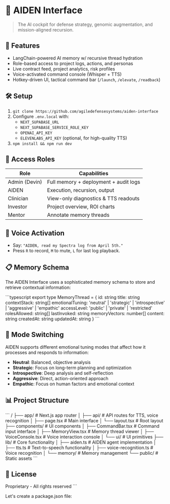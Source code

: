 # 🧠 AIDEN Interface

> The AI cockpit for defense strategy, genomic augmentation, and mission-aligned recursion.

## 🧬 Features

- LangChain-powered AI memory w/ recursive thread hydration
- Role-based access to project logs, actions, and personas
- Live contract feed, project analytics, risk profiles
- Voice-activated command console (Whisper + TTS)
- Hotkey-driven UI, tactical command bar (`/launch`, `/elevate`, `/readback`)

## 🛠️ Setup

1. `git clone https://github.com/agiledefensesystems/aiden-interface`
2. Configure `.env.local` with:
   - `NEXT_SUPABASE_URL`
   - `NEXT_SUPABASE_SERVICE_ROLE_KEY`
   - `OPENAI_API_KEY`
   - `ELEVENLABS_API_KEY` (optional, for high-quality TTS)
3. `npm install && npm run dev`

## 🔐 Access Roles

| Role | Capabilities |
|------|--------------|
| Admin (Devin) | Full memory + deployment + audit logs |
| AIDEN | Execution, recursion, output |
| Clinician | View-only diagnostics & TTS readouts |
| Investor | Project overview, ROI charts |
| Mentor | Annotate memory threads |

## 🎤 Voice Activation

- Say: `"AIDEN, read my Spectra log from April 5th."`
- Press `R` to record, `M` to mute, `L` for last log playback.

## 📋 Memory Schema

The AIDEN Interface uses a sophisticated memory schema to store and retrieve contextual information:

\`\`\`typescript
export type MemoryThread = {
  id: string
  title: string
  contextStack: string[]
  emotionalTuning: 'neutral' | 'strategic' | 'introspective' | 'aggressive' | 'empathic'
  accessLevel: 'public' | 'private' | 'restricted'
  rolesAllowed: string[]
  lastInvoked: string
  memoryVectors: number[]
  content: string
  createdAt: string
  updatedAt: string
}
\`\`\`

## 🔄 Mode Switching

AIDEN supports different emotional tuning modes that affect how it processes and responds to information:

- **Neutral**: Balanced, objective analysis
- **Strategic**: Focus on long-term planning and optimization
- **Introspective**: Deep analysis and self-reflection
- **Aggressive**: Direct, action-oriented approach
- **Empathic**: Focus on human factors and emotional context

## 📊 Project Structure

\`\`\`
/
├── app/                # Next.js app router
│   ├── api/            # API routes for TTS, voice recognition
│   ├── page.tsx        # Main interface
│   └── layout.tsx      # Root layout
├── components/         # UI components
│   ├── CommandBar.tsx  # Command input interface
│   ├── MemoryView.tsx  # Memory thread viewer
│   ├── VoiceConsole.tsx # Voice interaction console
│   └── ui/             # UI primitives
├── lib/                # Core functionality
│   ├── aiden.ts        # AIDEN agent implementation
│   ├── tts.ts          # Text-to-speech functionality
│   ├── voice-recognition.ts # Voice recognition
│   └── memory/         # Memory management
└── public/             # Static assets
\`\`\`

## 📝 License

Proprietary - All rights reserved
\`\`\`

Let's create a package.json file:
